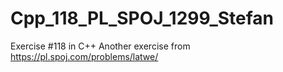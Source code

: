 # Cpp_118_PL_SPOJ_1299_Stefan
Exercise #118 in C++
Another exercise from https://pl.spoj.com/problems/latwe/
